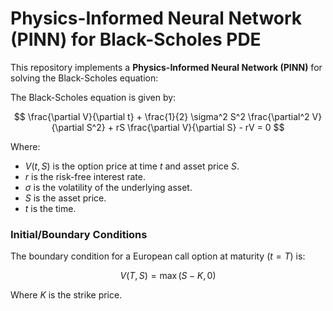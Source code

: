 # Physics-Informed Neural Network (PINN) for Black-Scholes PDE

This repository implements a **Physics-Informed Neural Network (PINN)** for solving the Black-Scholes equation:

The Black-Scholes equation is given by:

$$
\frac{\partial V}{\partial t} + \frac{1}{2} \sigma^2 S^2 \frac{\partial^2 V}{\partial S^2} + rS \frac{\partial V}{\partial S} - rV = 0
$$

Where:
- $V(t, S)$ is the option price at time $t$ and asset price $S$.
- $r$ is the risk-free interest rate.
- $\sigma$ is the volatility of the underlying asset.
- $S$ is the asset price.
- $t$ is the time.

### Initial/Boundary Conditions

The boundary condition for a European call option at maturity ($t = T$) is:

$$
V(T, S) = \max(S - K, 0)
$$

Where $K$ is the strike price.
